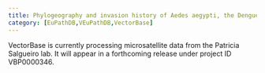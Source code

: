```yaml
---
title: Phylogeography and invasion history of Aedes aegypti, the Dengue and Zika mosquito
category: [EuPathDB,VEuPathDB,VectorBase]
---
```

VectorBase is currently processing microsatellite data from the  Patricia Salgueiro lab. It will appear in a forthcoming release under project ID VBP0000346.

